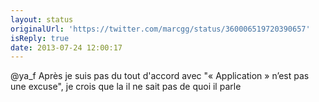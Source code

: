 ```yaml
---
layout: status
originalUrl: 'https://twitter.com/marcgg/status/360006519720390657'
isReply: true
date: 2013-07-24 12:00:17
---
```


@ya_f Après je suis pas du tout d'accord avec "« Application » n’est pas une excuse", je crois que la il ne sait pas de quoi il parle
